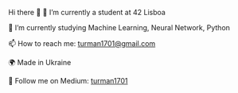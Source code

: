 Hi there 👋
🔭 I’m currently a student at 42 Lisboa

🌱 I’m currently studying Machine Learning, Neural Network, Python

📫 How to reach me: turman1701@gmail.com

🌍 Made in Ukraine

📣 Follow me on Medium: [turman1701](https://medium.com/@turman1701)
